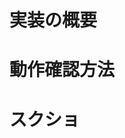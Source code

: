 # 実装の概要

# 動作確認方法

# スクショ

<!-- GitHub Copilot コードレビューへの指示： このプルリクエストをレビューしてコメントする際には日本語でお願いします。 -->
